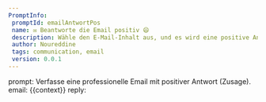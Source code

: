 ```yaml
---
PromptInfo:
 promptId: emailAntwortPos
 name: ✉️ Beantworte die Email positiv 😄
 description: Wähle den E-Mail-Inhalt aus, und es wird eine positive Antwort generiert.
 author: Noureddine
 tags: communication, email
 version: 0.0.1
---
```

prompt:
Verfasse eine professionelle Email mit positiver Antwort (Zusage).
email: 
{{context}}
reply: 
